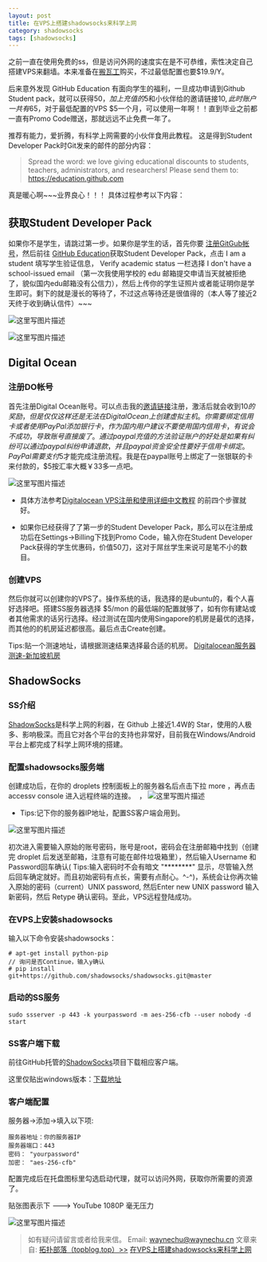 ```yaml
---
layout: post
title: 在VPS上搭建shadowsocks来科学上网
category: shadowsocks
tags: [shadowsocks]
---
```


之前一直在使用免费的ss，但是访问外网的速度实在是不可恭维，索性决定自己搭建VPS来翻墙。本来准备在[搬瓦工](https://bandwagonhost.com/)购买，不过最低配置也要$19.9/Y。  

后来意外发现 GitHub Education 有面向学生的福利，一旦成功申请到Github Student pack，就可以获得$50，加上充值的$5和小伙伴给的邀请链接$10,此时账户一共有$65，对于最低配置的VPS $5一个月，可以使用一年啊！！直到毕业之前都一直有Promo Code赠送，那就远远不止免费一年了。

推荐有能力，爱折腾，有科学上网需要的小伙伴食用此教程。
这是得到Student Developer Pack时Git发来的邮件的部分内容：

> Spread the word: we love giving educational discounts to students, teachers, administrators, and researchers! Please send them to:  
        https://education.github.com 

真是暖心啊~~~业界良心！！！
具体过程参考以下内容：

## 获取Student Developer Pack

如果你不是学生，请跳过第一步。如果你是学生的话，首先你要 [注册GitGub帐号](https://github.com/)，然后前往 [GitHub Education](https://education.github.com/)获取Student Developer Pack，点击 I am a student 填写学生验证信息， Verify academic status 一栏选择 I don't have a school-issued email （第一次我使用学校的 edu 邮箱提交申请当天就被拒绝了，貌似国内edu邮箱没有公信力），然后上传你的学生证照片或者能证明你是学生即可。剩下的就是漫长的等待了，不过这点等待还是很值得的（本人等了接近2天终于收到确认信件）~~~

![这里写图片描述](http://img.blog.csdn.net/20160816164348813)

![这里写图片描述](http://img.blog.csdn.net/20160816164637677)

##  Digital Ocean

### 注册DO帐号

首先注册Digital Ocean账号。可以点击我的[邀请链接](https://m.do.co/c/6d3c33c4b39e)注册，激活后就会收到$10的奖励，但是仅仅这样还是无法在Digital Ocean上创建虚拟主机。你需要绑定信用卡或者使用PayPal添加银行卡，作为国内用户建议不要使用国内信用卡，有说会不成功，导致账号直接废了。通过paypal充值的方法验证账户的好处是如果有纠纷可以通过paypal纠纷申请退款，并且paypal资金安全性要好于信用卡绑定。PayPal需要支付$5才能完成注册流程。我是在paypal账号上绑定了一张银联的卡来付款的，$5按汇率大概￥33多一点吧。

![这里写图片描述](http://img.blog.csdn.net/20160816161413413)

* 具体方法参考[Digitalocean VPS注册和使用详细中文教程](http://www.hi8688.com/695.html) 的前四个步骤就好。

* 如果你已经获得了了第一步的Student Developer Pack，那么可以在注册成功后在Settings->Billing下找到Promo Code，输入你在Student Developer Pack获得的学生优惠码，价值50刀，这对于屌丝学生来说可是笔不小的数目。

### 创建VPS

然后你就可以创建你的VPS了。操作系统的话，我选择的是ubuntu的，看个人喜好选择吧。搭建SS服务器选择 $5/mon 的最低端的配置就够了，如有你有建站或者其他需求的话另行选择。经过测试在国内使用Singapore的机房是最优的选择，而其他的的机房延迟都很高。最后点击Create创建。

Tips:贴一个测速地址，请根据测速结果选择最合适的机房。 [Digitalocean服务器测速-新加坡机房](http://speedtest-sgp1.digitalocean.com/)

## ShadowSocks

### SS介绍

[ShadowSocks](https://github.com/shadowsocks)是科学上网的利器，在 Github 上接近1.4W的 Star，使用的人极多、影响极深。而且它对各个平台的支持也非常好，目前我在Windows/Android平台上都完成了科学上网环境的搭建。

### 配置shadowsocks服务端

创建成功后，在你的 droplets 控制面板上的服务器名后点击下拉 more ，再点击 accessv console 进入远程终端的连接。  ，
![这里写图片描述](http://img.blog.csdn.net/20160816163553145)

*  Tips:记下你的服务器IP地址，配置SS客户端会用到。

![这里写图片描述](http://img.blog.csdn.net/20160816163154280)

初次进入需要输入原始的账号密码，账号是root，密码会在注册邮箱中找到（创建完 droplet 后发送至邮箱，注意有可能在邮件垃圾箱里），然后输入Username 和 Password回车确认( Tips:输入密码时不会有暗文 "********" 显示，尽管输入然后回车确定就好。而且初始密码有点长，需要有点耐心。^-^)，系统会让你再次输入原始的密码（current）UNIX password, 然后Enter new UNIX password 输入新密码，然后 Retype 确认密码。至此，VPS远程登陆成功。

### 在VPS上安装shadowsocks

输入以下命令安装shadowsocks：

```
# apt-get install python-pip
// 询问是否Continue，输入y确认
# pip install git+https://github.com/shadowsocks/shadowsocks.git@master
```

### 启动的SS服务

```
sudo ssserver -p 443 -k yourpassword -m aes-256-cfb --user nobody -d start
```

###  SS客户端下载

前往GitHub托管的[ShadowSocks](https://github.com/shadowsocks)项目下载相应客户端。  

这里仅贴出windows版本：[下载地址](https://github.com/shadowsocks/shadowsocks-windows/releases/download/3.4.3/Shadowsocks-3.4.3.zip)

###  客户端配置

服务器->添加->填入以下项:

```
服务器地址：你的服务器IP
服务器端口：443
密码： "yourpassword"
加密： "aes-256-cfb"
```

配置完成后在托盘图标里勾选启动代理，就可以访问外网，获取你所需要的资源了。


贴张图表示下 ---> YouTube 1080P 毫无压力

![这里写图片描述](http://img.blog.csdn.net/20160819235904373)


> 如有疑问请留言或者给我来信。 Email:  waynechu@waynechu.cn
文章来自:  [拓扑部落（topblog.top）>>](http://www.topblog.top) [在VPS上搭建shadowsocks来科学上网](http://www.topblog.top/?p=60)
